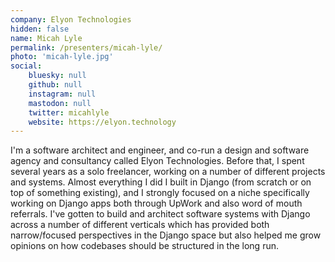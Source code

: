 ```yaml
---
company: Elyon Technologies
hidden: false
name: Micah Lyle
permalink: /presenters/micah-lyle/
photo: 'micah-lyle.jpg'
social:
    bluesky: null
    github: null
    instagram: null
    mastodon: null
    twitter: micahlyle
    website: https://elyon.technology
---
```


I'm a software architect and engineer, and co-run a design and software agency and consultancy called Elyon Technologies. Before that, I spent several years as a solo freelancer, working on a number of different projects and systems. Almost everything I did I built in Django (from scratch or on top of something existing), and I strongly focused on a niche specifically working on Django apps both through UpWork and also word of mouth referrals. I've gotten to build and architect software systems with Django across a number of different verticals which has provided both narrow/focused perspectives in the Django space but also helped me grow opinions on how codebases should be structured in the long run.
